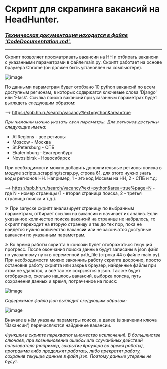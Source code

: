 # Скрипт для скрапинга вакансий на HeadHunter.

### _[Техническая документация находится в файле 'CodeDocumentation.md'.](./CodeDocumentation.md)_

----

Скрипт позволяет просматривать вакансии на HH и отбирать вакансии с указанными параметрами в файле main.py. Скрипт работает на основе браузера Chrome (он должен быть установлен на компьютере).

![image](https://github.com/user-attachments/assets/3b3e5f88-4fed-4a44-8f4b-0e899105d1fb)

По данными параметрам будет отобрано 10 python вакансий по всем доступным регионам, в которых содержатся ключевые слова 'Django' или 'Flask'. Ссылка поиска вакансий при указанным параметрах будет выглядеть следующим образом:

--> https://spb.hh.ru/search/vacancy?text=python&area=true

_При желании можно указать свои параметры. Для регионов доступны следующие имена:_

- AllRegions - все регионы 
- Moscow - Москва 
- St.Petersburg - СПБ 
- Ekaterinburg - Екатеренбург 
- Novosibirsk - Новосибирск

При необходимости можно добавить дополнительные регионы поиска в модуле scripts_scrapping/scrap.py, строка 61, для этого нужно знать коды регионов HH. Например, 1 - это код Москвы на HH, 2 - СПБ и т.д: 

--> https://spb.hh.ru/search/vacancy?text=python&area=true%page=N - где N - номер страницы (1 - вторая страница поиска, 2 - третья страница поиска и т.д.).

✲ При запуске скрипт анализирует страницу по выбранным параметрам, отбирает ссылки на вакансии и начинает их анализ. Если указанное количество поиска вакансий на странице не набралось, то скрипт переходит на вторую страницу и так до тех пор, пока не найдётся нужно количество вакансий или не закончатся доступные вакансии по указанным параметрам.

✲ Во время работы скрипта в консоли будет отображаться текущий прогресс. После окончания поиска данные будут записаны в json файл по указанному пути в переменной path_file (строка 44 в файле main.py). При необходимости можно закончить работу скрипта досрочно, просто остановив работу скрипта или закрыв браузер, найденные файлы при этом не удалятся, а всё так же сохранятся в json. Так же будет отображено, сколько нашлось вакансий, выборка поиска, путь сохранения данных и время, потраченное на поиск:

![image](https://github.com/user-attachments/assets/d1c6df5e-148c-4848-ad56-b77d4900aeec)

_Содержимое файла json выглядит следующим образом:_

![image](https://github.com/user-attachments/assets/07f042f8-15ed-4f99-b000-a0b0dc81398b)

Вначале в нём указаны параметры поиска, а далее (в значении ключа 'Вакансии') перечисляются найденные вакансии.

_Функции в скрипте перехватют множество исключений. В большинстве слючаев, при возникновении ошибок или случанйных действий пользователя (например, закрытие браузера во время работы), программа либо продолжит работать, либо прекратит работу, сохранив текущие данные в файл json. Поэтому данные утеряны не будут._
